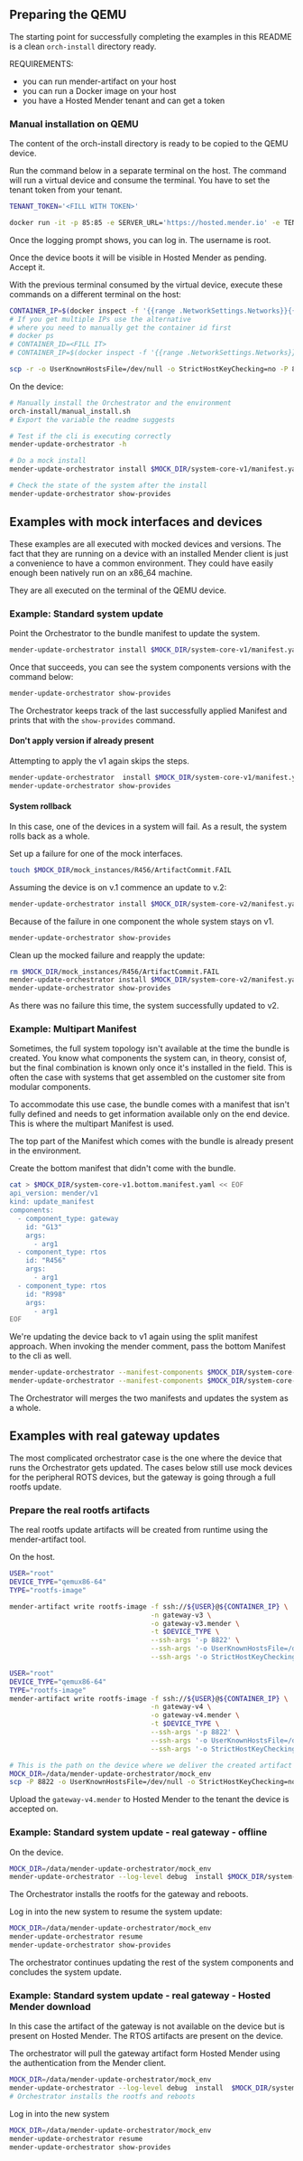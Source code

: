 ## Preparing the QEMU

The starting point for successfully completing the examples in this README is a clean `orch-install` directory ready.

REQUIREMENTS:
* you can run mender-artifact on your host
* you can run a Docker image on your host
* you have a Hosted Mender tenant and can get a token

### Manual installation on QEMU

The content of the orch-install directory is ready to be copied to the QEMU device.

Run the command below in a separate terminal on the host.
The command will run a virtual device and consume the terminal.
You have to set the tenant token from your tenant.

```bash
TENANT_TOKEN='<FILL WITH TOKEN>'

docker run -it -p 85:85 -e SERVER_URL='https://hosted.mender.io' -e TENANT_TOKEN=$TENANT_TOKEN --pull=always mendersoftware/mender-client-qemu:resized-for-demo
```

Once the logging prompt shows, you can log in.
The username is root.


Once the device boots it will be visible in Hosted Mender as pending.
Accept it.

With the previous terminal consumed by the virtual device, execute these commands on a different terminal on the host:

``` bash
CONTAINER_IP=$(docker inspect -f '{{range .NetworkSettings.Networks}}{{.IPAddress}}{{end}}' $(docker ps -aqf "ancestor=mendersoftware/mender-client-qemu:resized-for-demo"))
# If you get multiple IPs use the alternative
# where you need to manually get the container id first
# docker ps
# CONTAINER_ID=<FILL IT>
# CONTAINER_IP=$(docker inspect -f '{{range .NetworkSettings.Networks}}{{.IPAddress}}{{end}}' $CONTAINER_ID)

scp -r -o UserKnownHostsFile=/dev/null -o StrictHostKeyChecking=no -P 8822 orch-install root@$CONTAINER_IP:
```

On the device:


```bash
# Manually install the Orchestrator and the environment
orch-install/manual_install.sh
# Export the variable the readme suggests
```

``` bash
# Test if the cli is executing correctly
mender-update-orchestrator -h
```

``` bash
# Do a mock install
mender-update-orchestrator install $MOCK_DIR/system-core-v1/manifest.yaml

# Check the state of the system after the install
mender-update-orchestrator show-provides
```


## Examples with mock interfaces and devices

These examples are all executed with mocked devices and versions.
The fact that they are running on a device with an installed Mender client is just a convenience to have a common environment.
They could have easily enough been natively run on an x86_64 machine.

They are all executed on the terminal of the QEMU device.


### Example: Standard system update


Point the Orchestrator to the bundle manifest to update the system.

```bash
mender-update-orchestrator install $MOCK_DIR/system-core-v1/manifest.yaml
```

Once that succeeds, you can see the system components versions with the command below:

```bash
mender-update-orchestrator show-provides
```

The Orchestrator keeps track of the last successfully applied Manifest and prints that with the `show-provides` command.


#### Don't apply version if already present


Attempting to apply the v1 again skips the steps.

```bash
mender-update-orchestrator  install $MOCK_DIR/system-core-v1/manifest.yaml
mender-update-orchestrator show-provides
```

#### System rollback

In this case, one of the devices in a system will fail.
As a result, the system rolls back as a whole.

Set up a failure for one of the mock interfaces.

```bash
touch $MOCK_DIR/mock_instances/R456/ArtifactCommit.FAIL
```

Assuming the device is on v.1 commence an update to v.2:

```bash
mender-update-orchestrator install $MOCK_DIR/system-core-v2/manifest.yaml
```

Because of the failure in one component the whole system stays on v1.

``` bash
mender-update-orchestrator show-provides
```

Clean up the mocked failure and reapply the update:

```bash
rm $MOCK_DIR/mock_instances/R456/ArtifactCommit.FAIL
mender-update-orchestrator install $MOCK_DIR/system-core-v2/manifest.yaml
mender-update-orchestrator show-provides
```

As there was no failure this time, the system successfully updated to v2.


### Example: Multipart Manifest

Sometimes, the full system topology isn't available at the time the bundle is created.
You know what components the system can, in theory, consist of, but the final combination is known only once it's installed in the field.
This is often the case with systems that get assembled on the customer site from modular components.

To accommodate this use case, the bundle comes with a manifest that isn't fully defined and needs to get information available only on the end device.
This is where the multipart Manifest is used.

The top part of the Manifest which comes with the bundle is already present in the environment.

Create the bottom manifest that didn't come with the bundle.

```bash
cat > $MOCK_DIR/system-core-v1.bottom.manifest.yaml << EOF
api_version: mender/v1
kind: update_manifest
components:
  - component_type: gateway
    id: "G13"
    args:
      - arg1
  - component_type: rtos
    id: "R456"
    args:
      - arg1
  - component_type: rtos
    id: "R998"
    args:
      - arg1
EOF
```

We're updating the device back to v1 again using the split manifest approach.
When invoking the mender comment, pass the bottom Manifest to the cli as well.


```bash
mender-update-orchestrator --manifest-components $MOCK_DIR/system-core-v1.bottom.manifest.yaml install $MOCK_DIR/system-core-v1-top-only/manifest.yaml
mender-update-orchestrator --manifest-components $MOCK_DIR/system-core-v1.bottom.manifest.yaml show-provides
```

The Orchestrator will merges the two manifests and updates the system as a whole.


## Examples with real gateway updates


The most complicated orchestrator case is the one where the device that runs the Orchestrator gets updated.
The cases below still use mock devices for the peripheral ROTS devices, but the gateway is going through a full rootfs update.


### Prepare the real rootfs artifacts

The real rootfs update artifacts will be created from runtime using the mender-artifact tool.

On the host.

``` bash
USER="root"
DEVICE_TYPE="qemux86-64"
TYPE="rootfs-image"

mender-artifact write rootfs-image -f ssh://${USER}@${CONTAINER_IP} \
                                   -n gateway-v3 \
                                   -o gateway-v3.mender \
                                   -t $DEVICE_TYPE \
                                   --ssh-args '-p 8822' \
                                   --ssh-args '-o UserKnownHostsFile=/dev/null' \
                                   --ssh-args '-o StrictHostKeyChecking=no'
```

``` bash
USER="root"
DEVICE_TYPE="qemux86-64"
TYPE="rootfs-image"
mender-artifact write rootfs-image -f ssh://${USER}@${CONTAINER_IP} \
                                   -n gateway-v4 \
                                   -o gateway-v4.mender \
                                   -t $DEVICE_TYPE \
                                   --ssh-args '-p 8822' \
                                   --ssh-args '-o UserKnownHostsFile=/dev/null' \
                                   --ssh-args '-o StrictHostKeyChecking=no'
```

```bash
# This is the path on the device where we deliver the created artifact
MOCK_DIR=/data/mender-update-orchestrator/mock_env
scp -P 8822 -o UserKnownHostsFile=/dev/null -o StrictHostKeyChecking=no gateway-v3.mender ${USER}@${CONTAINER_IP}:${MOCK_DIR}/system-core-v3/gateway-v3.mender
```

Upload the `gateway-v4.mender` to Hosted Mender to the tenant the device is accepted on.


### Example: Standard system update - real gateway - offline


On the device.

``` bash
MOCK_DIR=/data/mender-update-orchestrator/mock_env
mender-update-orchestrator --log-level debug  install $MOCK_DIR/system-core-v3/manifest.yaml
```

The Orchestrator installs the rootfs for the gateway and reboots.

Log in into the new system to resume the system update:

``` bash
MOCK_DIR=/data/mender-update-orchestrator/mock_env
mender-update-orchestrator resume
mender-update-orchestrator show-provides
```

The orchestrator continues updating the rest of the system components and concludes the system update.


### Example: Standard system update - real gateway - Hosted Mender download

In this case the artifact of the gateway is not available on the device but is present on Hosted Mender.
The RTOS artifacts are present on the device.

The orchestrator will pull the gateway artifact form Hosted Mender using the authentication from the Mender client.


```bash
MOCK_DIR=/data/mender-update-orchestrator/mock_env
mender-update-orchestrator --log-level debug  install  $MOCK_DIR/system-core-v4/manifest.yaml
# Orchestrator installs the rootfs and reboots
```
Log in into the new system

``` bash
MOCK_DIR=/data/mender-update-orchestrator/mock_env
mender-update-orchestrator resume
mender-update-orchestrator show-provides
```
